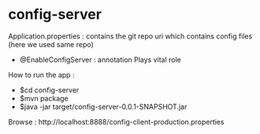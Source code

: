 # config-server

Application.properties : contains the git repo uri which contains config files (here we used same repo)
* @EnableConfigServer : annotation Plays vital role

How to run the app :

* $cd config-server
* $mvn package
* $java -jar target/config-server-0.0.1-SNAPSHOT.jar


Browse : http://localhost:8888/config-client-production.properties
